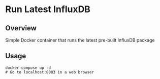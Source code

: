 # Run Latest InfluxDB
## Overview
Simple Docker container that runs the latest pre-built InfluxDB package

## Usage
```
docker-compose up -d
# Go to localhost:8083 in a web browser
```
